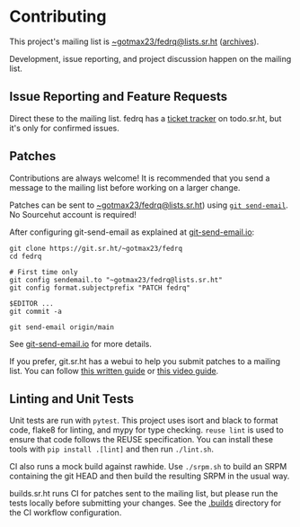 <!--
SPDX-FileCopyrightText: 2022 Maxwell G <gotmax@e.email>
SPDX-License-Identifier: GPL-2.0-or-later
-->

# Contributing

This project's mailing list is [~gotmax23/fedrq@lists.sr.ht][mailto]
([archives]).

Development, issue reporting, and project discussion happen on the mailing
list.

## Issue Reporting and Feature Requests

Direct these to the mailing list. fedrq has a [ticket tracker][tracker] on
todo.sr.ht, but it's only for confirmed issues.

[tracker]: https://todo.sr.ht/~gotmax23/fedrq

## Patches

Contributions are always welcome!
It is recommended that you send a message to the mailing list before working on
a larger change.

Patches can be sent to [~gotmax23/fedrq@lists.sr.ht][mailto])
using [`git send-email`][1].
No Sourcehut account is required!

After configuring git-send-email as explained at [git-send-email.io][1]:

[mailto]: mailto:~gotmax23/fedrq@lists.sr.ht
[archives]: https://lists.sr.ht/~gotmax23/fedrq
[1]: https://git-send-email.io

```
git clone https://git.sr.ht/~gotmax23/fedrq
cd fedrq

# First time only
git config sendemail.to "~gotmax23/fedrq@lists.sr.ht"
git config format.subjectprefix "PATCH fedrq"

$EDITOR ...
git commit -a

git send-email origin/main
```

See [git-send-email.io][1] for more details.

If you prefer, git.sr.ht has a webui to help you submit patches to a mailing
list. You can follow [this written guide][2] or [this video guide][3].

[2]: https://man.sr.ht/git.sr.ht/#sending-patches-upstream
[3]: https://spacepub.space/w/no6jnhHeUrt2E5ST168tRL


## Linting and Unit Tests

Unit tests are run with `pytest`.
This project uses isort and black to format code, flake8 for linting, and mypy
for type checking.
`reuse lint` is used to ensure that code follows the REUSE specification.
You can install these tools with `pip install .[lint]`
and then run `./lint.sh`.

CI also runs a mock build against rawhide.
Use `./srpm.sh` to build an SRPM containing the git HEAD
and then build the resulting SRPM in the usual way.

builds.sr.ht runs CI for patches sent to the mailing list,
but please run the tests locally before submitting your changes.
See the [.builds] directory for the CI workflow configuration.

[.builds]: https://git.sr.ht/~gotmax23/fedrq/tree/main/item/.builds
